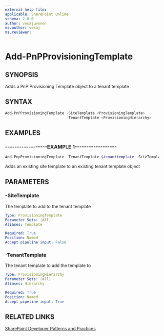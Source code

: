```yaml
---
external help file:
applicable: SharePoint Online
schema: 2.0.0
author: vesajuvonen
ms.author: vesaj
ms.reviewer:
---
```

# Add-PnPProvisioningTemplate

## SYNOPSIS
Adds a PnP Provisioning Template object to a tenant template

## SYNTAX 

```powershell
Add-PnPProvisioningTemplate -SiteTemplate <ProvisioningTemplate>
                            -TenantTemplate <ProvisioningHierarchy>
```

## EXAMPLES

### ------------------EXAMPLE 1------------------
```powershell
Add-PnpProvisioningTemplate -TenantTemplate $tenanttemplate -SiteTemplate $sitetemplate
```

Adds an existing site template to an existing tenant template object

## PARAMETERS

### -SiteTemplate
The template to add to the tenant template

```yaml
Type: ProvisioningTemplate
Parameter Sets: (All)
Aliases: Template

Required: True
Position: Named
Accept pipeline input: False
```

### -TenantTemplate
The tenant template to add the template to

```yaml
Type: ProvisioningHierarchy
Parameter Sets: (All)
Aliases: Hierarchy

Required: True
Position: Named
Accept pipeline input: True
```

## RELATED LINKS

[SharePoint Developer Patterns and Practices](http://aka.ms/sppnp)
